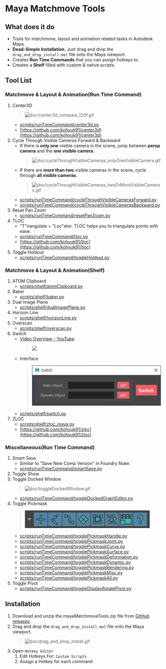 # Maya Matchmove Tools

## What does it do
- Tools for matchmove, layout and animation related tasks in Autodesk Maya.
- **Dead-Simple Installation**. Just drag and drop the `drag_and_drop_install.mel` file onto the Maya viewport.
- Creates **Run Time Commands** that you can assign hotkeys to.
- Creates a **Shelf** filled with custom & native scripts.


## Tool List
### Matchmove & Layout & Animation(Run Time Command)
1. Center3D
    > ![doc/center3d_compare_120f.gif](doc/center3d_compare_120f.gif)<br>
    - [scripts/runTimeCommand/center3d.py](scripts/runTimeCommand/center3d.py)
    - [https://github.com/kohyuk91/center3d](https://github.com/kohyuk91/center3d)
1. Cycle Through Visible Cameras Forward & Backward
    - If there is **only one** visible camera in the scene, jump between **persp camera** and the **one visible camera**.
        > ![doc/cycleThroughVisibleCameras_onlyOneVisibleCamera.gif](doc/cycleThroughVisibleCameras_onlyOneVisibleCamera.gif)<br>
    - If there are **more than two** visible cameras in the scene, cycle through **all visible cameras**.
      > ![doc/cycleThroughVisibleCameras_twoOrMoreVisibleCameras.gif](doc/cycleThroughVisibleCameras_twoOrMoreVisibleCameras.gif)<br>
    - [scripts/runTimeCommand/cycleThroughVisibleCamerasForward.py](scripts/runTimeCommand/cycleThroughVisibleCamerasForward.py)
    - [scripts/runTimeCommand/cycleThroughVisibleCamerasBackward.py](scripts/runTimeCommand/cycleThroughVisibleCamerasBackward.py)
1. Reset Pan Zoom
    - [scripts/runTimeCommand/resetPanZoom.py](scripts/runTimeCommand/resetPanZoom.py)
1. TLOC
    - "T"riangulate + "Loc"ator. TLOC helps you to triangulate points with ease.
    - [scripts/runTimeCommand/tloc.py](scripts/runTimeCommand/tloc.py)
    - [https://github.com/kohyuk91/tloc](https://github.com/kohyuk91/tloc)
1. Toggle Holdout
    - [scripts/runTimeCommand/toggleHoldout.py](scripts/runTimeCommand/toggleHoldout.py)


### Matchmove & Layout & Animation(Shelf)
1. ATOM Clipboard
    - [scripts/shelf/atomClipboard.py](scripts/shelf/atomClipboard.py)
1. Baker
    - [scripts/shelf/baker.py](scripts/shelf/baker.py)
1. Dual Image Plane
    - [scripts/shelf/dualImagePlane.py](scripts/shelf/dualImagePlane.py)
1. Horizon Line
    - [scripts/shelf/horizonLine.py](scripts/shelf/horizonLine.py)
1. Overscan
    - [scripts/shelf/overscan.py](scripts/shelf/overscan.py)
1. Switch
    - [Video Overview - YouTube](https://youtu.be/Z8jkflm7IdI)
        > [![](http://img.youtube.com/vi/Z8jkflm7IdI/0.jpg)](http://www.youtube.com/watch?v=Z8jkflm7IdI "")<br>
    - Interface
        > ![doc/switch.png](doc/switch.png)<br>
    - [scripts/shelf/switch.py](scripts/shelf/switch.py)
1. ZLOC
    - [scripts/shelf/zloc_maya.py](scripts/shelf/zloc_maya.py)
    - [https://github.com/kohyuk91/zloc](https://github.com/kohyuk91/zloc)


### Miscellaneous(Run Time Command)
1. Smart Save
    - Similar to "Save New Comp Version" in Foundry Nuke.
    - [scripts/runTimeCommand/smartSave.py](scripts/runTimeCommand/smartSave.py)
1. Toggle Show
1. Toggle Docked Window
    > ![doc/toggleDockedWindow.gif](doc/toggleDockedWindow.gif)<br>
    - [scripts/runTimeCommand/toggleDockedGraphEditor.py](scripts/runTimeCommand/toggleDockedGraphEditor.py)
1. Toggle Pickmask
    > ![doc/togglePickmask.gif](doc/togglePickmask.gif)<br>
    - [scripts/runTimeCommand/togglePickmaskHandle.py](scripts/runTimeCommand/togglePickmaskHandle.py)
    - [scripts/runTimeCommand/togglePickmaskJoint.py](scripts/runTimeCommand/togglePickmaskJoint.py)
    - [scripts/runTimeCommand/togglePickmaskCurve.py](scripts/runTimeCommand/togglePickmaskCurve.py)
    - [scripts/runTimeCommand/togglePickmaskSurface.py](scripts/runTimeCommand/togglePickmaskSurface.py)
    - [scripts/runTimeCommand/togglePickmaskDeformation.py](scripts/runTimeCommand/togglePickmaskDeformation.py)
    - [scripts/runTimeCommand/togglePickmaskDynamic.py](scripts/runTimeCommand/togglePickmaskDynamic.py)
    - [scripts/runTimeCommand/togglePickmaskRendering.py](scripts/runTimeCommand/togglePickmaskRendering.py)
    - [scripts/runTimeCommand/togglePickmaskMisc.py](scripts/runTimeCommand/togglePickmaskMisc.py)
    - [scripts/runTimeCommand/togglePickmaskAll.py](scripts/runTimeCommand/togglePickmaskAll.py)
1. Toggle Pivot
    - [scripts/runTimeCommand/toggleDisplayRotatePivot.py](scripts/runTimeCommand/toggleDisplayRotatePivot.py)


## Installation
1. Download and unzip the mayaMatchmoveTools.zip file from [GitHub releases](https://github.com/kohyuk91/mayaMatchmoveTools/releases).
1. Drag and drop the `drag_and_drop_install.mel` file onto the Maya viewport.
    > ![doc/drag_and_drop_install.gif](doc/drag_and_drop_install.gif)<br>
1. Open `Hotkey Editor`
    1. Edit Hotkeys For: `Custom Scripts`
    1. Assign a Hotkey for each command
